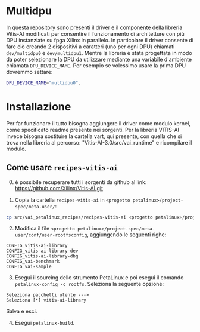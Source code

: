 # Multidpu
In questa repository sono presenti il driver e il componente della libreria Vitis-AI modificati per consentire il funzionamento di architetture con più DPU instanziate su fpga Xilinx in parallelo.
In particolare il driver consente di fare ciò creando 2 dispositivi a caratteri (uno per ogni DPU) chiamati `dev/multidpu0` e `dev/multidpu1`. 
Mentre la libreria è stata progettata in modo da poter selezionare la DPU da utilizzare mediante una variabile d'ambiente chiamata ``DPU_DEVICE_NAME``.
Per esempio se volessimo usare la prima DPU dovremmo settare:
```bash
DPU_DEVICE_NAME="multidpu0".
```

# Installazione
Per far funzionare il tutto bisogna aggiungere il driver come modulo kernel, come specificato readme presente nei sorgenti. 
Per la libreria VITIS-AI invece bisogna sostituire la cartella vart, qui presente, con quella che si trova nella libreria al percorso: "Vitis-AI-3.0/src/vai_runtime" e ricompilare il modulo. 

## Come usare `recipes-vitis-ai`
0. è possibile recuperare tutti i sorgenti da github al link: https://github.com/Xilinx/Vitis-AI.git

1. Copia la cartella `recipes-vitis-ai` in `<progetto petalinux>/project-spec/meta-user/`:
```bash
cp src/vai_petalinux_recipes/recipes-vitis-ai <progetto petalinux>/project-spec/meta-user/
```
 
2. Modifica il file `<progetto petalinux>/project-spec/meta-user/conf/user-rootfsconfig`, aggiungendo le seguenti righe:
```
CONFIG_vitis-ai-library
CONFIG_vitis-ai-library-dev
CONFIG_vitis-ai-library-dbg
CONFIG_vai-benchmark
CONFIG_vai-sample
```
 
3. Esegui il sourcing dello strumento PetaLinux e poi esegui il comando `petalinux-config -c rootfs`. Seleziona la seguente opzione:
```
Seleziona pacchetti utente --->
Seleziona [*] vitis-ai-library
```
Salva e esci.
 
4. Esegui `petalinux-build`.
